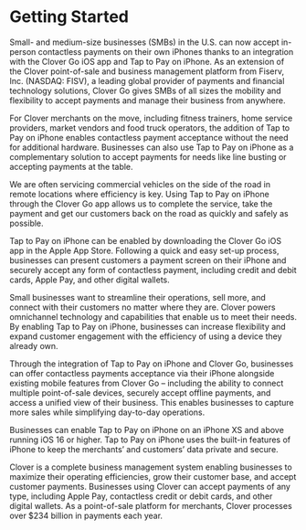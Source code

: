 # Getting Started

Small- and medium-size businesses (SMBs) in the U.S. can now accept in-person contactless payments on their own iPhones thanks to an integration with the Clover Go iOS app and Tap to Pay on iPhone. As an extension of the Clover point-of-sale and business management platform from Fiserv, Inc. (NASDAQ: FISV), a leading global provider of payments and financial technology solutions, Clover Go gives SMBs of all sizes the mobility and flexibility to accept payments and manage their business from anywhere.

For Clover merchants on the move, including fitness trainers, home service providers, market vendors and food truck operators, the addition of Tap to Pay on iPhone enables contactless payment acceptance without the need for additional hardware. Businesses can also use Tap to Pay on iPhone as a complementary solution to accept payments for needs like line busting or accepting payments at the table.

We are often servicing commercial vehicles on the side of the road in remote locations where efficiency is key. Using Tap to Pay on iPhone through the Clover Go app allows us to complete the service, take the payment and get our customers back on the road as quickly and safely as possible.

Tap to Pay on iPhone can be enabled by downloading the Clover Go iOS app in the Apple App Store. Following a quick and easy set-up process, businesses can present customers a payment screen on their iPhone and securely accept any form of contactless payment, including credit and debit cards, Apple Pay, and other digital wallets.

Small businesses want to streamline their operations, sell more, and connect with their customers no matter where they are. Clover powers omnichannel technology and capabilities that enable us to meet their needs. By enabling Tap to Pay on iPhone, businesses can increase flexibility and expand customer engagement with the efficiency of using a device they already own.

Through the integration of Tap to Pay on iPhone and Clover Go, businesses can offer contactless payments acceptance via their iPhone alongside existing mobile features from Clover Go – including the ability to connect multiple point-of-sale devices, securely accept offline payments, and access a unified view of their business. This enables businesses to capture more sales while simplifying day-to-day operations.

Businesses can enable Tap to Pay on iPhone on an iPhone XS and above running iOS 16 or higher. Tap to Pay on iPhone uses the built-in features of iPhone to keep the merchants’ and customers’ data private and secure.

Clover is a complete business management system enabling businesses to maximize their operating efficiencies, grow their customer base, and accept customer payments. Businesses using Clover can accept payments of any type, including Apple Pay, contactless credit or debit cards, and other digital wallets. As a point-of-sale platform for merchants, Clover processes over $234 billion in payments each year.


 
